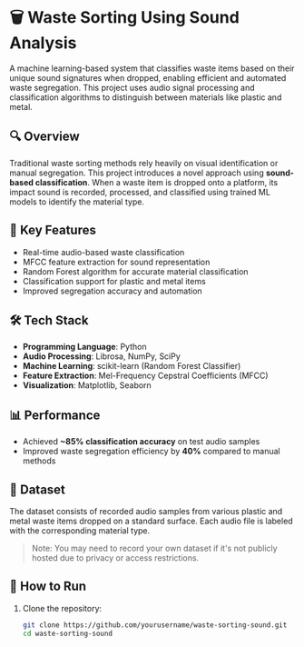 # 🗑️ Waste Sorting Using Sound Analysis

A machine learning-based system that classifies waste items based on their unique sound signatures when dropped, enabling efficient and automated waste segregation. This project uses audio signal processing and classification algorithms to distinguish between materials like plastic and metal.

## 🔍 Overview

Traditional waste sorting methods rely heavily on visual identification or manual segregation. This project introduces a novel approach using **sound-based classification**. When a waste item is dropped onto a platform, its impact sound is recorded, processed, and classified using trained ML models to identify the material type.

## 🎯 Key Features

- Real-time audio-based waste classification
- MFCC feature extraction for sound representation
- Random Forest algorithm for accurate material classification
- Classification support for plastic and metal items
- Improved segregation accuracy and automation

## 🛠️ Tech Stack

- **Programming Language**: Python
- **Audio Processing**: Librosa, NumPy, SciPy
- **Machine Learning**: scikit-learn (Random Forest Classifier)
- **Feature Extraction**: Mel-Frequency Cepstral Coefficients (MFCC)
- **Visualization**: Matplotlib, Seaborn

## 📊 Performance

- Achieved **~85% classification accuracy** on test audio samples
- Improved waste segregation efficiency by **40%** compared to manual methods

## 🧪 Dataset

The dataset consists of recorded audio samples from various plastic and metal waste items dropped on a standard surface. Each audio file is labeled with the corresponding material type.

> Note: You may need to record your own dataset if it's not publicly hosted due to privacy or access restrictions.

## 🚀 How to Run

1. Clone the repository:
   ```bash
   git clone https://github.com/yourusername/waste-sorting-sound.git
   cd waste-sorting-sound
